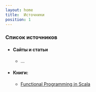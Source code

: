 ```yaml
---
layout: home
title:  Источники
position: 1
---
```


### Список источников
- #### Сайты и статьи
    - ...

- #### Книги:
    - [Functional Programming in Scala](https://github.com/fpinscala/fpinscala)